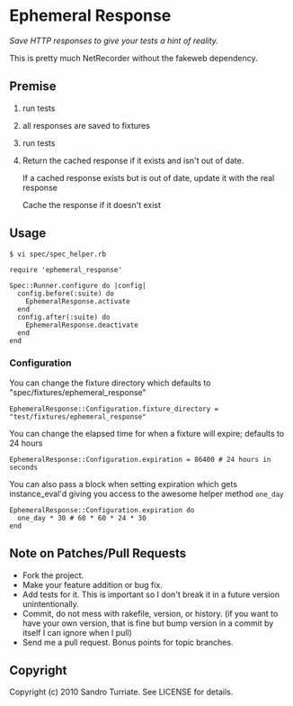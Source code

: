 Ephemeral Response
==================

_Save HTTP responses to give your tests a hint of reality._

This is pretty much NetRecorder without the fakeweb dependency.

## Premise

1. run tests
2. all responses are saved to fixtures
3. run tests
4.  Return the cached response if it exists and isn't out of date.

    If a cached response exists but is out of date, update it with the real response

    Cache the response if it doesn't exist

## Usage

`$ vi spec/spec_helper.rb`

    require 'ephemeral_response'

    Spec::Runner.configure do |config|
      config.before(:suite) do
        EphemeralResponse.activate
      end
      config.after(:suite) do
        EphemeralResponse.deactivate
      end
    end

### Configuration
You can change the fixture directory which defaults to "spec/fixtures/ephemeral_response"

    EphemeralResponse::Configuration.fixture_directory = "test/fixtures/ephemeral_response"

You can change the elapsed time for when a fixture will expire; defaults to 24 hours

    EphemeralResponse::Configuration.expiration = 86400 # 24 hours in seconds

You can also pass a block when setting expiration which gets instance_eval'd
giving you access to the awesome helper method `one_day`

    EphemeralResponse::Configuration.expiration do
      one_day * 30 # 60 * 60 * 24 * 30
    end

## Note on Patches/Pull Requests

* Fork the project.
* Make your feature addition or bug fix.
* Add tests for it. This is important so I don't break it in a
  future version unintentionally.
* Commit, do not mess with rakefile, version, or history.
  (if you want to have your own version, that is fine but bump version in a commit by itself I can ignore when I pull)
* Send me a pull request. Bonus points for topic branches.

## Copyright

Copyright (c) 2010 Sandro Turriate. See LICENSE for details.
